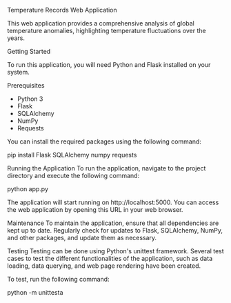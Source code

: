 Temperature Records Web Application

This web application provides a comprehensive analysis of global temperature anomalies, highlighting temperature fluctuations over the years.

Getting Started

To run this application, you will need Python and Flask installed on your system.

Prerequisites

- Python 3
- Flask
- SQLAlchemy
- NumPy
- Requests

You can install the required packages using the following command:


pip install Flask SQLAlchemy numpy requests

Running the Application
To run the application, navigate to the project directory and execute the following command:


python app.py

The application will start running on http://localhost:5000. You can access the web application by opening this URL in your web browser.

Maintenance
To maintain the application, ensure that all dependencies are kept up to date. Regularly check for updates to Flask, SQLAlchemy, NumPy, and other packages, and update them as necessary.

Testing
Testing can be done using Python's unittest framework. Several test cases to test the different functionalities of the application, such as data loading, data querying, and web page rendering have been created.

To test, run the following command:

python -m unittesta
